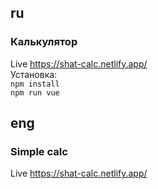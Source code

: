 ## ru
### Калькулятор
  Live https://shat-calc.netlify.app/ </br>
  Установка: </br> `npm install` </br> `npm run vue` 
  
## eng
### Simple calc
 Live https://shat-calc.netlify.app/

